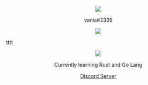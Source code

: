 <p align="center">  
<img src="![image](https://user-images.githubusercontent.com/94723553/153312978-8d2f3df9-bb56-415a-b7ca-0d2ca3a0facb.png)">
</p>
<p align="center">
    vanis#2335
<p align="center">  
<img src="https://komarev.com/ghpvc/?username=vanisthevillain&color=grey">
</p>tttt
    <p align="center">
  <img src="https://media.tenor.co/videos/7458107a5afcebfa426d688c0bfa4df6/mp4"/>
</p>
<p align="center">
Currently learning Rust and Go Lang
<p align="center">
    <a href="https://discord.gg/VpNn6bJR">Discord Server</a>
